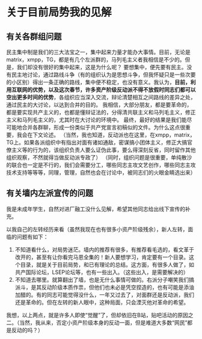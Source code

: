 # 关于目前局势我的见解
## 有关各群组问题
民主集中制是我们的三大法宝之一，集中起来力量才能办大事情。目前，无论是matrix，xmpp，TG，都是有几个左派群的，马列毛主义者我相信是不少的。但是，我们却没有很好的集中起来，这是为什么呢？
要想集中，便先要有民主。没有民主地讨论，通过路线斗争（有的组织认为是思想斗争，但我怀疑只是一些次要的小区别）得出一条正确的路线，集中便不稳定，也没有意义。我认为，**目前，利用互联网的优势，以及这次春节，许多资产阶级反动派不得不放假时同志们都可以空出更多时间的优势**，各组织应当深入交流，辩论清楚相互之间路线的差异之处，通过民主的大讨论，以达到合并的目的。
我相信，大部分朋友，都是要革命的，都是要实现共产主义的，也都是懂辩证法的，分得清共联主义和马列毛主义，修正主义和马列毛主义的，尤其时在大讨论的环境中。
最终，最好的结果是我们能尽可能地合并各群聊，形成一份类似于共产党宣言初稿似的文件。为什么这点很重要，我会在下文论述。
（当然，我也知道，反动派也在这里，在xmpp，matrix，TG上。如果各派组织中有指出对面有诸如通敌，密谋搞小团体主义，修正大搞官僚主义等的行为的，该组织负责人要么证伪此事，要么得深刻反省，同时留作其他组织观察，不然就得当做反动派专政了）
（同时，组织问题是很重要，单纯散沙的联合也一定是不行的，我们会需要分工，哪些同志主攻文艺创作，哪些同志主攻技术支持等等等，同理，管理，自然也会在讨论中，被同志们的火眼金睛选出来）

## 有关墙内左派宣传的问题
我是未成年学生，自然对进厂融工没什么见解，希望其他同志给出线下宣传的补充。

以我自己的左转经历来看（虽然我现在也有很多小资产阶级残余），新人左转，面临的问题有如下：
1. 不知道看什么，对局势迷茫。墙内的推荐有很多，有推荐看毛选的，看文革于改开的，甚至有让你看完马恩全集的！新人要想学习，肯定要有一个目录。这个目录，就是关于目前局势，和已有理论的总结。这方面，有很多人做了，如共产国际论坛，LSEP论坛等，也有一些出入。（这些出入，是需要解决的）
2. 不知道去哪里。就算翻出了墙，也是无什么事情可做的。右派分子嘲笑我们搞派斗，是其反动阶级本质作祟，但他们也未必是凭空捏造的，也有可能是添油加醋的。有的同志可能觉得没什么，一年又过去了，对面群还是反动派，我们还是革命的。但在左转的新人眼中，这种局面，只会湮灭他对革命的希望。

我想，以上两点，就是许多人即使“觉醒”了，但却依旧在B站，贴吧活动的原因之二。（当然，我从来，否定小资产阶级本身的反动一面，但是难道大多数“网民”都是反动的吗？）

<!--stackedit_data:
eyJoaXN0b3J5IjpbLTg4NTQ0OTUwNCwtOTc5NDU5MzU1XX0=
-->